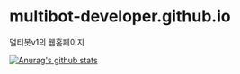 # multibot-developer.github.io
멀티봇v1의 웹홈페이지

[![Anurag's github stats](https://github-readme-stats.vercel.app/api?username=multibot-developer)](https://github.com/anuraghazra/github-readme-stats)

